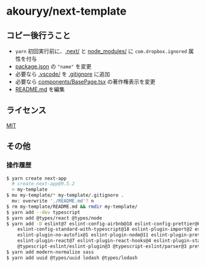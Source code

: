 # akouryy/next-template

## コピー後行うこと

* `yarn` 初回実行前に、[.next/](.next/) と [node_modules/](node_modules/) に `com.dropbox.ignored` 属性を付与
* [package.json](package.json) の `"name"` を変更
* 必要なら [.vscode/](.vscode/) を [.gitignore](.gitignore) に追加
* 必要なら [components/BasePage.tsx](components/BasePage.tsx) の著作権表示を変更
* [README.md](README.md) を編集

## ライセンス

[MIT](LICENSE)

## その他

### 操作履歴

```sh
$ yarn create next-app
  # create-next-app@9.5.2
  > my-template
$ mv my-template/* my-template/.gitignore .
  mv: overwrite './README.md'? n
$ rm my-template/README.md && rmdir my-template/
$ yarn add --dev typescript
$ yarn add @types/react @types/node
$ yarn add -D eslint@7 eslint-config-airbnb@18 eslint-config-prettier@6 eslint-config-standard-react@9 \
    eslint-config-standard-with-typescript@18 eslint-plugin-import@2 eslint-plugin-jsx-a11y@6 \
    eslint-plugin-no-autofix@1 eslint-plugin-node@11 eslint-plugin-prettier@3 eslint-plugin-promise@4 \
    eslint-plugin-react@7 eslint-plugin-react-hooks@4 eslint-plugin-standard@4 \
    @typescript-eslint/eslint-plugin@3 @typescript-eslint/parser@3 prettier@2
$ yarn add modern-normalize sass
$ yarn add uuid @types/uuid lodash @types/lodash
```
